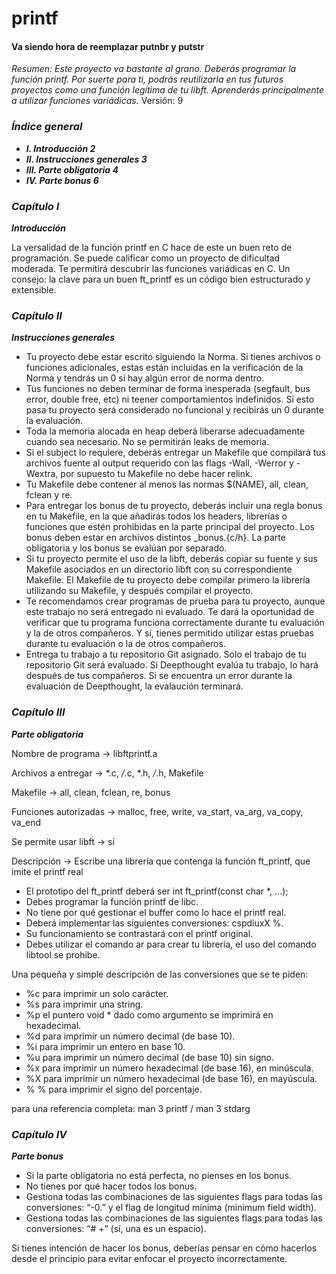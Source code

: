 # printf
#### Va siendo hora de reemplazar putnbr y putstr
_Resumen: Este proyecto va bastante al grano. Deberás programar la función printf. Por suerte para ti, podrás reutilizarla en tus futuros proyectos como una función legítima de tu libft. Aprenderás principalmente a utilizar funciones variádicas._
Versión: 9

### ***Índice general***

- ***I. Introducción 2***
- ***II. Instrucciones generales 3***
- ***III. Parte obligatoria 4***
- ***IV. Parte bonus 6***


### ***Capítulo I***
***Introducción***

La versalidad de la función printf en C hace de este un buen reto de programación.
Se puede calificar como un proyecto de dificultad moderada. Te permitirá descubrir las
funciones variádicas en C.
Un consejo: la clave para un buen ft_printf es un código bien estructurado y extensible.

### ***Capítulo II***
***Instrucciones generales***

- Tu proyecto debe estar escrito siguiendo la Norma. Si tienes archivos o funciones
adicionales, estas están incluidas en la verificación de la Norma y tendrás un 0 si
hay algún error de norma dentro.
- Tus funciones no deben terminar de forma inesperada (segfault, bus error, double free, etc) ni teener comportamientos indefinidos. Si esto pasa tu proyecto será
considerado no funcional y recibirás un 0 durante la evaluación.
- Toda la memoria alocada en heap deberá liberarse adecuadamente cuando sea necesario. No se permitirán leaks de memoria.
- Si el subject lo requiere, deberás entregar un Makefile que compilará tus archivos
fuente al output requerido con las flags -Wall, -Werror y -Wextra, por supuesto
tu Makefile no debe hacer relink.
- Tu Makefile debe contener al menos las normas $(NAME), all, clean, fclean y
re.
- Para entregar los bonus de tu proyecto, deberás incluir una regla bonus en tu
Makefile, en la que añadirás todos los headers, librerías o funciones que estén
prohibidas en la parte principal del proyecto. Los bonus deben estar en archivos
distintos _bonus.{c/h}. La parte obligatoria y los bonus se evalúan por separado.
- Si tu proyecto permite el uso de la libft, deberás copiar su fuente y sus Makefile
asociados en un directorio libft con su correspondiente Makefile. El Makefile
de tu proyecto debe compilar primero la librería utilizando su Makefile, y después
compilar el proyecto.
- Te recomendamos crear programas de prueba para tu proyecto, aunque este trabajo
no será entregado ni evaluado. Te dará la oportunidad de verificar que tu
programa funciona correctamente durante tu evaluación y la de otros compañeros.
Y sí, tienes permitido utilizar estas pruebas durante tu evaluación o la de otros
compañeros.
- Entrega tu trabajo a tu repositorio Git asignado. Solo el trabajo de tu repositorio
Git será evaluado. Si Deepthought evalúa tu trabajo, lo hará después de tus compañeros. Si se encuentra un error durante la evaluación de Deepthought, la evalaución
terminará.

### ***Capítulo III***
***Parte obligatoria***

Nombre de programa    ->	libftprintf.a

Archivos a entregar   ->	*.c, */*.c, *.h, */*.h, Makefile

Makefile              ->	all, clean, fclean, re, bonus

Funciones autorizadas ->	malloc, free, write, va_start, va_arg, va_copy, va_end

Se permite usar libft ->	sí

Descripción           ->	Escribe una librería que contenga la función ft_printf, que imite el printf real


- El prototipo del ft_printf deberá ser int ft_printf(const char *, ...);
- Debes programar la función printf de libc.
- No tiene por qué gestionar el buffer como lo hace el printf real.
- Deberá implementar las siguientes conversiones: cspdiuxX %.
- Su funcionamiento se contrastará con el printf original.
- Debes utilizar el comando ar para crear tu librería, el uso del comando libtool se
prohibe.

Una pequeña y simple descripción de las conversiones que se te piden:
- %c para imprimir un solo carácter.
- %s para imprimir una string.
- %p el puntero void * dado como argumento se imprimirá en hexadecimal.
- %d para imprimir un número decimal (de base 10).
- %i para imprimir un entero en base 10.
- %u para imprimir un número decimal (de base 10) sin signo.
- %x para imprimir un número hexadecimal (de base 16), en minúscula.
- %X para imprimir un número hexadecimal (de base 16), en mayúscula.
- % % para imprimir el signo del porcentaje.

para una referencia completa: man 3 printf / man 3 stdarg

### ***Capítulo IV***
***Parte bonus***

- Si la parte obligatoria no está perfecta, no pienses en los bonus.
- No tienes por qué hacer todos los bonus.
- Gestiona todas las combinaciones de las siguientes flags para todas las conversiones:
“-0.” y el flag de longitud mínima (minimum field width).
- Gestiona todas las combinaciones de las siguientes flags para todas las conversiones:
“# +” (sí, una es un espacio).

Si tienes intención de hacer los bonus, deberías pensar en cómo
hacerlos desde el principio para evitar enfocar el proyecto
incorrectamente.
